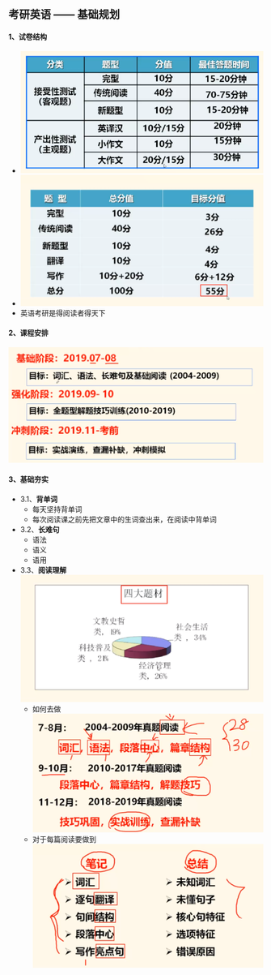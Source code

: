 ## 考研英语 —— 基础规划

#### 1、试卷结构

+ ![考研英语分数安排](img/1_1.png)
+ ![考研英语目标分数](img/1_2.png)
+ 英语考研是得阅读者得天下


#### 2、课程安排

![](img/1_3.png)

#### 3、基础夯实
+ 3.1、**背单词**
  + 每天坚持背单词
  + 每次阅读课之前先把文章中的生词查出来，在阅读中背单词
+ 3.2、**长难句**
  + 语法
  + 语义
  + 语用
+ 3.3、**阅读理解**
  ![阅读理解四大题材](img/1_4.png)
  + 如何去做
  ![](img/1_5.png)
  + 对于每篇阅读要做到
  ![](img/1_6.png)
